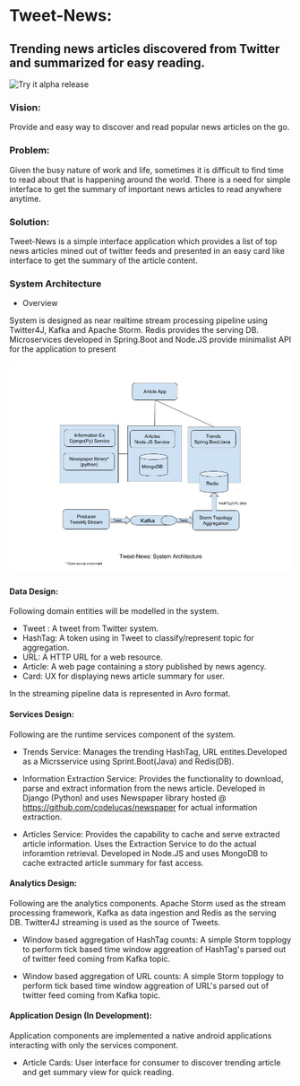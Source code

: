 # Tweet-News:

## Trending news articles discovered from Twitter and summarized for easy reading.

![Try it alpha release](http://simplenews.com.s3-website.ap-south-1.amazonaws.com/)
### Vision:

Provide and easy way to discover and read popular news articles on the go.

### Problem:

Given the busy nature of work and life, sometimes it is difficult to find time to read about that is happening
around the world. There is a need for simple interface to get the summary of important news articles to read anywhere
anytime.

### Solution:
Tweet-News is a simple interface application which provides a list of top news articles mined out of twitter feeds
and presented in an easy card like interface to get the summary of the article content.

### System Architecture

* Overview

System is designed as near realtime stream processing pipeline using Twitter4J, Kafka and Apache Storm. Redis provides the serving DB. Microservices developed in Spring.Boot and Node.JS provide minimalist API for the application to present


![System Architecture Diagram](https://github.com/tarunjr/tweet-news/blob/master/docs/Tweet-News-Architecture.jpg)

#### Data Design:

Following domain entities will be modelled in the system.

* Tweet : A tweet from Twitter system.
* HashTag: A token using in Tweet to classify/represent topic for aggregation.
* URL: A HTTP URL for a web resource.
* Article: A web page containing a story published by news agency.
* Card: UX for displaying news article summary for user.

In the streaming pipeline data is represented in Avro format.

#### Services Design:

Following are the runtime services component of the system.

* Trends Service: Manages the trending HashTag, URL entites.Developed as a Micrsservice using Sprint.Boot(Java) and Redis(DB).

* Information Extraction Service: Provides the functionality to download, parse and extract information from the news article. Developed in Django (Python) and uses Newspaper library hosted @ https://github.com/codelucas/newspaper for actual information extraction.

* Articles Service: Provides the capability to cache and serve extracted article information. Uses the Extraction Service to do the actual inforamtion retrieval. Developed in Node.JS and uses MongoDB to cache extracted article summary for fast access.

#### Analytics Design:

Following are the analytics components. Apache Storm used as the stream processing framework, Kafka as data ingestion and Redis as the serving DB. Twitter4J streaming is used as the source of Tweets.

* Window based aggregation of HashTag counts: A simple Storm topplogy to perform tick based time window aggreation of HashTag's parsed out of twitter feed coming from Kafka topic.

* Window based aggregation of URL counts: A simple Storm topplogy to perform tick based time window aggreation of URL's parsed out of twitter feed coming from Kafka topic.

#### Application Design (In Development):

Application components are implemented a native android applications interacting with only the services component.

* Article Cards: User interface for consumer to discover trending article and get summary view for quick reading.
